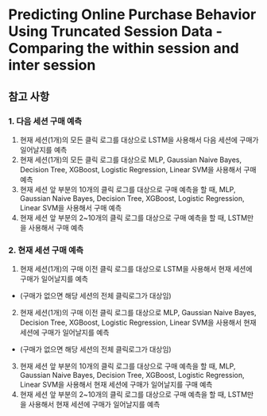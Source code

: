 # Predicting Online Purchase Behavior Using Truncated Session Data - Comparing the within session and inter session

## 참고 사항
### 1. 다음 세션 구매 예측
1. 현재 세션(1개)의 모든 클릭 로그를 대상으로 LSTM을 사용해서 다음 세션에 구매가 일어날지를 예측
2. 현재 세션(1개)의 모든 클릭 로그를 대상으로 MLP, Gaussian Naive Bayes, Decision Tree, XGBoost, Logistic Regression, Linear SVM을 사용해서 구매 예측
3. 현재 세션 앞 부분의 10개의 클릭 로그를 대상으로 구매 예측을 할 때, MLP, Gaussian Naive Bayes, Decision Tree, XGBoost, Logistic Regression, Linear SVM을 사용해서 구매 예측
4. 현재 세션 앞 부분의 2~10개의 클릭 로그를 대상으로 구매 예측을 할 때, LSTM만을 사용해서 구매 예측

### 2. 현재 세션 구매 예측
1. 현재 세션(1개)의 구매 이전 클릭 로그를 대상으로 LSTM을 사용해서 현재 세션에 구매가 일어날지를 예측
  * (구매가 없으면 해당 세션의 전체 클릭로그가 대상임)
2. 현재 세션(1개)의 구매 이전 클릭 로그를 대상으로 MLP, Gaussian Naive Bayes, Decision Tree, XGBoost, Logistic Regression, Linear SVM을 사용해서 현재 세션에 구매가 일어날지를 예측
  * (구매가 없으면 해당 세션의 전체 클릭로그가 대상임)
3. 현재 세션 앞 부분의 10개의 클릭 로그를 대상으로 구매 예측을 할 때, MLP, Gaussian Naive Bayes, Decision Tree, XGBoost, Logistic Regression, Linear SVM을 사용해서 현재 세션에 구매가 일어날지를 구매 예측
4. 현재 세션 앞 부분의 2~10개의 클릭 로그를 대상으로 구매 예측을 할 때, LSTM만을 사용해서 현재 세션에 구매가 일어날지를 예측
